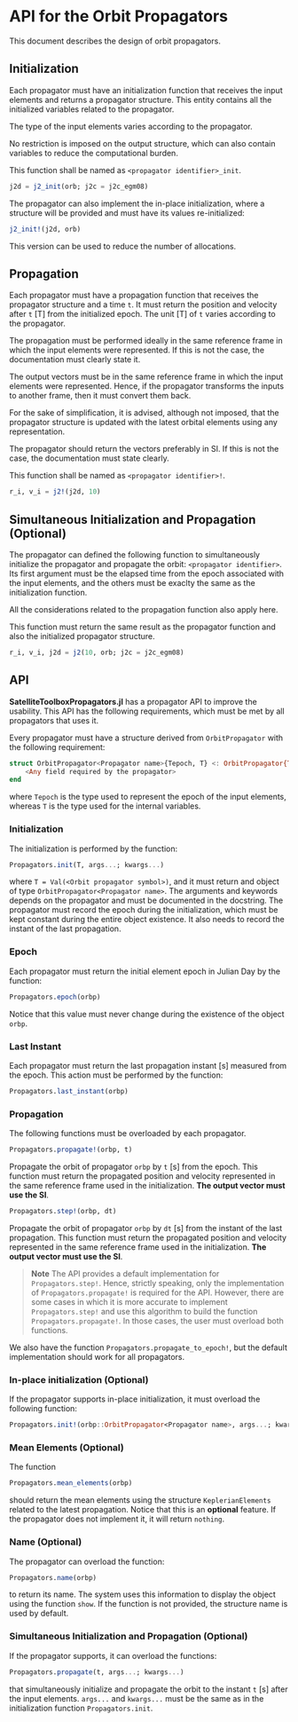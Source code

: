 API for the Orbit Propagators
=============================

This document describes the design of orbit propagators.

## Initialization

Each propagator must have an initialization function that receives the input elements and
returns a propagator structure. This entity contains all the initialized variables related
to the propagator.

The type of the input elements varies according to the propagator.

No restriction is imposed on the output structure, which can also contain variables to
reduce the computational burden.

This function shall be named as `<propagator identifier>_init`.

```julia
j2d = j2_init(orb; j2c = j2c_egm08)
```

The propagator can also implement the in-place initialization, where a structure will be
provided and must have its values re-initialized:

```julia
j2_init!(j2d, orb)
```

This version can be used to reduce the number of allocations.

## Propagation

Each propagator must have a propagation function that receives the propagator structure and
a time `t`. It must return the position and velocity after `t` [T] from the initialized
epoch. The unit [T] of `t` varies according to the propagator.

The propagation must be performed ideally in the same reference frame in which the input
elements were represented. If this is not the case, the documentation must clearly state it.

The output vectors must be in the same reference frame in which the input elements were
represented. Hence, if the propagator transforms the inputs to another frame, then it must
convert them back.

For the sake of simplification, it is advised, although not imposed, that the propagator
structure is updated with the latest orbital elements using any representation.

The propagator should return the vectors preferably in SI. If this is not the case, the
documentation must state clearly.

This function shall be named as `<propagator identifier>!`.

```julia
r_i, v_i = j2!(j2d, 10)
```

## Simultaneous Initialization and Propagation (Optional)

The propagator can defined the following function to simultaneously initialize the
propagator and propagate the orbit: `<propagator identifier>`. Its first argument must be
the elapsed time from the epoch associated with the input elements, and the others must be
exaclty the same as the initialization function.

All the considerations related to the propagation function also apply here.

This function must return the same result as the propagator function and also the
initialized propagator structure.

```julia
r_i, v_i, j2d = j2(10, orb; j2c = j2c_egm08)
```

## API

**SatelliteToolboxPropagators.jl** has a propagator API to improve the usability. This API
has the following requirements, which must be met by all propagators that uses it.

Every propagator must have a structure derived from `OrbitPropagator` with the following
requirement:

```julia
struct OrbitPropagator<Propagator name>{Tepoch, T} <: OrbitPropagator{Tepoch, T}
    <Any field required by the propagator>
end
```

where `Tepoch` is the type used to represent the epoch of the input elements, whereas `T` is
the type used for the internal variables.

### Initialization

The initialization is performed by the function:

```julia
Propagators.init(T, args...; kwargs...)
```

where `T = Val(<Orbit propagator symbol>)`, and it must return and object of type
`OrbitPropagator<Propagator name>`. The arguments and keywords depends on the propagator and
must be documented in the docstring. The propagator must record the epoch during the
initialization, which must be kept constant during the entire object existence. It also
needs to record the instant of the last propagation.

### Epoch

Each propagator must return the initial element epoch in Julian Day by the function:

```julia
Propagators.epoch(orbp)
```

Notice that this value must never change during the existence of the object `orbp`.

### Last Instant

Each propagator must return the last propagation instant [s] measured from the epoch. This
action must be performed by the function:

```julia
Propagators.last_instant(orbp)
```

### Propagation

The following functions must be overloaded by each propagator.

```julia
Propagators.propagate!(orbp, t)
```

Propagate the orbit of propagator `orbp` by `t` [s] from the epoch. This function must
return the propagated position and velocity represented in the same reference frame used in
the initialization. **The output vector must use the SI**.

```julia
Propagators.step!(orbp, dt)
```

Propagate the orbit of propagator `orbp` by `dt` [s] from the instant of the last
propagation. This function must return the propagated position and velocity represented in
the same reference frame used in the initialization. **The output vector must use the SI**.

> **Note**
> The API provides a default implementation for `Propagators.step!`. Hence, strictly
> speaking, only the implementation of `Propagators.propagate!` is required for the API.
> However, there are some cases in which it is more accurate to implement
> `Propagators.step!` and use this algorithm to build the function `Propagators.propagate!`.
> In those cases, the user must overload both functions.

We also have the function `Propagators.propagate_to_epoch!`, but the default implementation
should work for all propagators.

### In-place initialization (Optional)

If the propagator supports in-place initialization, it must overload the following function:

```julia
Propagators.init!(orbp::OrbitPropagator<Propagator name>, args...; kwargs...)
```

### Mean Elements (Optional)

The function

```julia
Propagators.mean_elements(orbp)
```

should return the mean elements using the structure `KeplerianElements` related to the
latest propagation. Notice that this is an **optional** feature. If the propagator does not
implement it, it will return `nothing`.

### Name (Optional)

The propagator can overload the function:

```julia
Propagators.name(orbp)
```

to return its name. The system uses this information to display the object using the
function `show`. If the function is not provided, the structure name is used by default.

### Simultaneous Initialization and Propagation (Optional)

If the propagator supports, it can overload the functions:

```julia
Propagators.propagate(t, args...; kwargs...)
```

that simultaneously initialize and propagate the orbit to the instant `t` [s] after the
input elements. `args...` and `kwargs...` must be the same as in the initialization function
`Propagators.init`.
